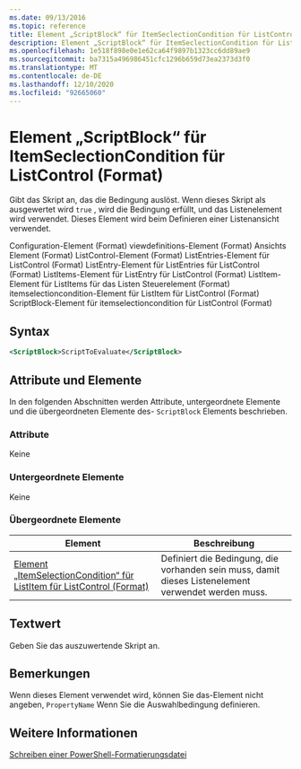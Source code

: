```yaml
---
ms.date: 09/13/2016
ms.topic: reference
title: Element „ScriptBlock“ für ItemSeclectionCondition für ListControl (Format)
description: Element „ScriptBlock“ für ItemSeclectionCondition für ListControl (Format)
ms.openlocfilehash: 1e518f898e0e1e62ca64f9897b1323cc6dd89ae9
ms.sourcegitcommit: ba7315a496986451cfc1296b659d73ea2373d3f0
ms.translationtype: MT
ms.contentlocale: de-DE
ms.lasthandoff: 12/10/2020
ms.locfileid: "92665060"
---
```

# <a name="scriptblock-element-for-itemselectioncondition-for-listcontrol-format"></a>Element „ScriptBlock“ für ItemSeclectionCondition für ListControl (Format)

Gibt das Skript an, das die Bedingung auslöst. Wenn dieses Skript als ausgewertet wird `true` , wird die Bedingung erfüllt, und das Listenelement wird verwendet. Dieses Element wird beim Definieren einer Listenansicht verwendet.

Configuration-Element (Format) viewdefinitions-Element (Format) Ansichts Element (Format) ListControl-Element (Format) ListEntries-Element für ListControl (Format) ListEntry-Element für ListEntries für ListControl (Format) ListItems-Element für ListEntry für ListControl (Format) ListItem-Element für ListItems für das Listen Steuerelement (Format) itemselectioncondition-Element für ListItem für ListControl (Format) ScriptBlock-Element für itemselectioncondition für ListControl (Format)

## <a name="syntax"></a>Syntax

```xml
<ScriptBlock>ScriptToEvaluate</ScriptBlock>
```

## <a name="attributes-and-elements"></a>Attribute und Elemente

In den folgenden Abschnitten werden Attribute, untergeordnete Elemente und die übergeordneten Elemente des- `ScriptBlock` Elements beschrieben.

### <a name="attributes"></a>Attribute

Keine

### <a name="child-elements"></a>Untergeordnete Elemente

Keine

### <a name="parent-elements"></a>Übergeordnete Elemente

|Element|Beschreibung|
|-------------|-----------------|
|[Element „ItemSelectionCondition“ für ListItem für ListControl (Format)](./itemselectioncondition-element-for-listitem-for-listcontrol-format.md)|Definiert die Bedingung, die vorhanden sein muss, damit dieses Listenelement verwendet werden muss.|

## <a name="text-value"></a>Textwert

Geben Sie das auszuwertende Skript an.

## <a name="remarks"></a>Bemerkungen

Wenn dieses Element verwendet wird, können Sie das-Element nicht angeben, `PropertyName` Wenn Sie die Auswahlbedingung definieren.

## <a name="see-also"></a>Weitere Informationen

[Schreiben einer PowerShell-Formatierungsdatei](./writing-a-powershell-formatting-file.md)

